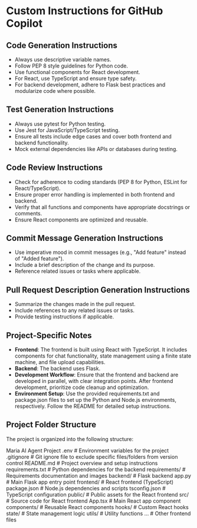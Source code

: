 # Custom Instructions for GitHub Copilot

## Code Generation Instructions
- Always use descriptive variable names.
- Follow PEP 8 style guidelines for Python code.
- Use functional components for React development.
- For React, use TypeScript and ensure type safety.
- For backend development, adhere to Flask best practices and modularize code where possible.

## Test Generation Instructions
- Always use pytest for Python testing.
- Use Jest for JavaScript/TypeScript testing.
- Ensure all tests include edge cases and cover both frontend and backend functionality.
- Mock external dependencies like APIs or databases during testing.

## Code Review Instructions
- Check for adherence to coding standards (PEP 8 for Python, ESLint for React/TypeScript).
- Ensure proper error handling is implemented in both frontend and backend.
- Verify that all functions and components have appropriate docstrings or comments.
- Ensure React components are optimized and reusable.

## Commit Message Generation Instructions
- Use imperative mood in commit messages (e.g., "Add feature" instead of "Added feature").
- Include a brief description of the change and its purpose.
- Reference related issues or tasks where applicable.

## Pull Request Description Generation Instructions
- Summarize the changes made in the pull request.
- Include references to any related issues or tasks.
- Provide testing instructions if applicable.

## Project-Specific Notes
- **Frontend**: The frontend is built using React with TypeScript. It includes components for chat functionality, state management using a finite state machine, and file upload capabilities.
- **Backend**: The backend uses Flask.
- **Development Workflow**: Ensure that the frontend and backend are developed in parallel, with clear integration points. After frontend development, prioritize code cleanup and optimization.
- **Environment Setup**: Use the provided requirements.txt and package.json files to set up the Python and Node.js environments, respectively. Follow the README for detailed setup instructions.

## Project Folder Structure
The project is organized into the following structure:

Maria AI Agent Project
.env                                       # Environment variables for the project
.gitignore                                 # Git ignore file to exclude specific files/folders from version control
README.md                                  # Project overview and setup instructions
requirements.txt                           # Python dependencies for the backend
requirements/                              # Requirements documentation and images
backend/                                   # Flask backend
    app.py                                 # Main Flask app entry point
frontend/                                  # React frontend (TypeScript)
    package.json                           # Node.js dependencies and scripts
    tsconfig.json                          # TypeScript configuration
    public/                                # Public assets for the React frontend
    src/                                   # Source code for React frontend
        App.tsx                            # Main React app component
        components/                        # Reusable React components
        hooks/                             # Custom React hooks
        state/                             # State management logic
        utils/                             # Utility functions
        ...                                # Other frontend files